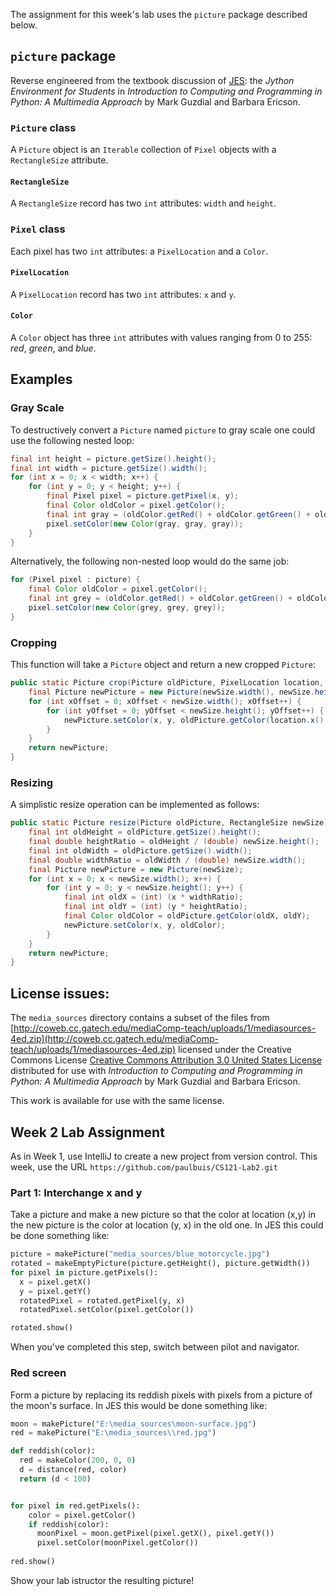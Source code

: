 The assignment for this week's lab uses the `picture`
package described below.

## `picture` package

Reverse engineered from the textbook discussion of [JES](https://github.com/gatech-csl/jes):
the *Jython Environment for Students*
in *Introduction to Computing and Programming in Python: A Multimedia Approach*
by Mark Guzdial and Barbara Ericson.

### `Picture` class

A `Picture` object is an `Iterable` collection of
`Pixel` objects with a `RectangleSize` attribute.

#### `RectangleSize`

A `RectangleSize` record has two `int` attributes:
`width` and `height`.

### `Pixel` class

Each pixel has two `int` attributes: a `PixelLocation` and a `Color`.

#### `PixelLocation`

A `PixelLocation` record has two `int` attributes: `x` and `y`.

#### `Color`

A `Color` object has three `int` attributes with values ranging from 0 to 255: *red*, *green*, and *blue*.

## Examples

### Gray Scale

To destructively convert a `Picture` named `picture`
to gray scale one could use the following nested loop:

```java
final int height = picture.getSize().height();
final int width = picture.getSize().width();
for (int x = 0; x < width; x++) {
    for (int y = 0; y < height; y++) {
        final Pixel pixel = picture.getPixel(x, y);
        final Color oldColor = pixel.getColor();
        final int gray = (oldColor.getRed() + oldColor.getGreen() + oldColor.getBlue()) / 3;
        pixel.setColor(new Color(gray, gray, gray));
    }
}
```

Alternatively, the following non-nested loop would do the same job:
```java
for (Pixel pixel : picture) {
    final Color oldColor = pixel.getColor();
    final int grey = (oldColor.getRed() + oldColor.getGreen() + oldColor.getBlue()) / 3;
    pixel.setColor(new Color(grey, grey, grey));
}
```

### Cropping

This function will take a `Picture` object and return a new cropped `Picture`:
```java
public static Picture crop(Picture oldPicture, PixelLocation location,  RectagleSize newSize) {
    final Picture newPicture = new Picture(newSize.width(), newSize.height());
    for (int xOffset = 0; xOffset < newSize.width(); xOffset++) {
        for (int yOffset = 0; yOffset < newSize.height(); yOffset++) {
            newPicture.setColor(x, y, oldPicture.getColor(location.x() + xOffset, location.y() + yOffset));
        }
    }
    return newPicture;
}
```

### Resizing

A simplistic resize operation can be implemented as follows:

```java
public static Picture resize(Picture oldPicture, RectangleSize newSize) {
    final int oldHeight = oldPicture.getSize().height();
    final double heightRatio = oldHeight / (double) newSize.height();
    final int oldWidth = oldPicture.getSize().width();
    final double widthRatio = oldWidth / (double) newSize.width();
    final Picture newPicture = new Picture(newSize);
    for (int x = 0; x < newSize.width(); x++) {
        for (int y = 0; y < newSize.height(); y++) {
            final int oldX = (int) (x * widthRatio);
            final int oldY = (int) (y * heightRatio);
            final Color oldColor = oldPicture.getColor(oldX, oldY);
            newPicture.setColor(x, y, oldColor);
        }
    }
    return newPicture;
}
```

## License issues:

The `media_sources` directory contains a subset of the files
from [http://coweb.cc.gatech.edu/mediaComp-teach/uploads/1/mediasources-4ed.zip](http://coweb.cc.gatech.edu/mediaComp-teach/uploads/1/mediasources-4ed.zip)
licensed under the Creative Commons License
[Creative Commons Attribution 3.0 United States License](http://creativecommons.org/licenses/by/3.0/us/)
distributed for use with *Introduction to Computing and Programming in Python: A Multimedia Approach* by Mark Guzdial and Barbara Ericson.

This work is available for use with the same license.

## Week 2 Lab Assignment

As in Week 1, use IntelliJ to create a new project from version control.
This week, use the URL `https://github.com/paulbuis/CS121-Lab2.git`

### Part 1: Interchange x and y

Take a picture and make a new picture so that the color at location (x,y) in
the new picture is the color at location (y, x) in the old one.
In JES this could be done something like:

```python
picture = makePicture("media_sources/blue_motorcycle.jpg")
rotated = makeEmptyPicture(picture.getHeight(), picture.getWidth())
for pixel in picture.getPixels():
  x = pixel.getX()
  y = pixel.getY()
  rotatedPixel = rotated.getPixel(y, x)
  rotatedPixel.setColor(pixel.getColor())

rotated.show()
```

When you've completed this step, switch between pilot and navigator.

### Red screen

Form a picture by replacing its reddish pixels
with  pixels from a picture of the moon's surface.
In JES this would be done something like:

```Python
moon = makePicture("E:\media_sources\moon-surface.jpg")
red = makePicture("E:\media_sources\\red.jpg")

def reddish(color):
  red = makeColor(200, 0, 0)
  d = distance(red, color)
  return (d < 100)


for pixel in red.getPixels():
    color = pixel.getColor()
    if reddish(color):
      moonPixel = moon.getPixel(pixel.getX(), pixel.getY())
      pixel.setColor(moonPixel.getColor())
      
red.show()
```


Show your lab istructor the resulting picture!
